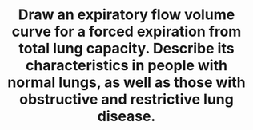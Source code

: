 ---
title: "Draw an expiratory flow volume curve for a forced expiration from total lung capacity. Describe its characteristics in people with normal lungs, as well as those with obstructive and restrictive lung disease."
entityType: SAQ
exam: PEX
college: ANZCA
year: 2000
sitting: B
question: 03
passRate: 77
EC_expectedDomains:
- "The question asked for a diagram of a forced expiratory flow volume curve and it was expected that this would be done reasonably accurately with correctly labelled axes and values. It was also expected that the candidate would draw the patterns in obstructive and restrictive lung diseases and describe the characteristics in these conditions."
EC_extraCredit:
- "Additional marks were awarded for description of the effort dependent and independent portions of the curve, as well as for some explanation about effort dependent and independent flow."
EC_errorsCommon:
- "The common errors were inaccurately shaped curves, inaccurately labelled axes, or incorrect values."
---